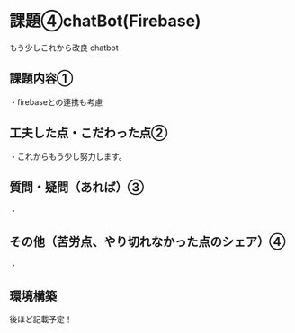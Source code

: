 # 課題④chatBot(Firebase)
もう少しこれから改良
chatbot

## 課題内容①
・firebaseとの連携も考慮

## 工夫した点・こだわった点②
・これからもう少し努力します。

## 質問・疑問（あれば）③
・
## その他（苦労点、やり切れなかった点のシェア）④
・


## 環境構築
後ほど記載予定！

